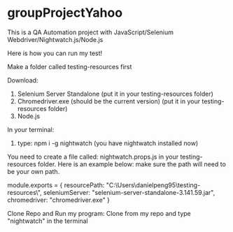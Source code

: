 # groupProjectYahoo

This is a QA Automation project with JavaScript/Selenium Webdriver/Nightwatch.js/Node.js


Here is how you can run my test!

Make a folder called testing-resources first

Download:
1. Selenium Server Standalone (put it in your testing-resources folder)
2. Chromedriver.exe (should be the current version) (put it in your testing-resources folder)
3. Node.js

In your terminal:
1. type: npm i -g nightwatch (you have nightwatch installed now)



You need to create a file called: nightwatch.props.js in your testing-resources folder.
Here is an example below: make sure the path will need to be your own path.

module.exports = {
    resourcePath: "C:\\Users\\danielpeng95\\testing-resources\\",
    seleniumServer: "selenium-server-standalone-3.141.59.jar",
    chromedriver: "chromedriver.exe"
 }


Clone Repo and Run my program:
Clone from my repo and type "nightwatch" in the terminal
